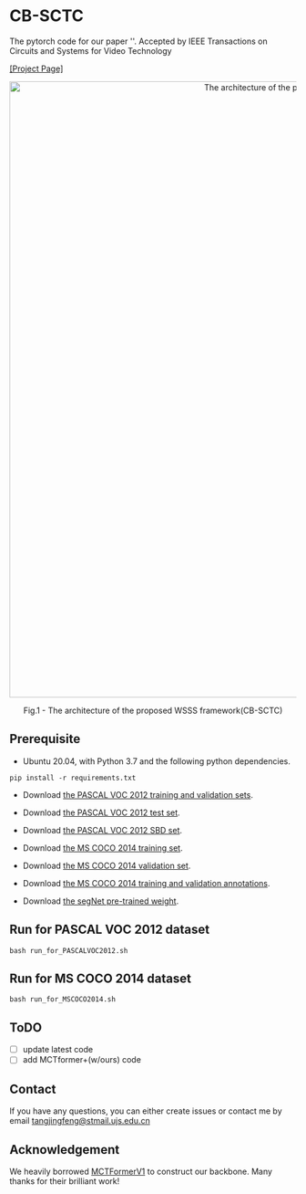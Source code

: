 # CB-SCTC
The pytorch code for our paper ''.
Accepted by IEEE Transactions on Circuits and Systems for Video Technology

[[Project Page]](https://github.com/Jingfeng-Tang/CB-SCTC)

<p align="center">
  <img src="fig2_cb-sctc_8.png" width="1080" title="The architecture of the proposed WSSS framework(CB-SCTC)" >
</p>
<p align = "center">
Fig.1 - The architecture of the proposed WSSS framework(CB-SCTC)
</p>

## Prerequisite
- Ubuntu 20.04, with Python 3.7 and the following python dependencies.
```
pip install -r requirements.txt
```
- Download [the PASCAL VOC 2012 training and validation sets](http://host.robots.ox.ac.uk/pascal/VOC/voc2012/VOCtrainval_11-May-2012.tar).
- Download [the PASCAL VOC 2012 test set](http://host.robots.ox.ac.uk:8080/eval/downloads/VOC2012test.tar).
- Download [the PASCAL VOC 2012 SBD set](https://drive.google.com/file/d/1doCUI9h_lxhxIS7WZX8SSXpDyCjIEwZj/view?usp=drive_link).

- Download [the MS COCO 2014 training set](http://images.cocodataset.org/zips/train2014.zip).
- Download [the MS COCO 2014 validation set](http://images.cocodataset.org/zips/val2014.zip).
- Download [the MS COCO 2014 training and validation annotations](http://images.cocodataset.org/annotations/annotations_trainval2014.zip).

- Download [the segNet pre-trained weight](https://drive.google.com/file/d/1TKYhIq1uxnEgv6oX9Exc09uPJ4bf95eQ/view?usp=drive_link).


## Run for PASCAL VOC 2012 dataset
```
bash run_for_PASCALVOC2012.sh
```
## Run for MS COCO 2014 dataset
```
bash run_for_MSCOCO2014.sh
```
## ToDO
- [ ] update latest code
- [ ] add MCTformer+(w/ours) code

## Contact
If you have any questions, you can either create issues or contact me by email
[tangjingfeng@stmail.ujs.edu.cn](tangjingfeng@stmail.ujs.edu.cn)

## Acknowledgement
We heavily borrowed [MCTFormerV1](https://github.com/xulianuwa/MCTformer) to construct our backbone. Many thanks for their brilliant work!
